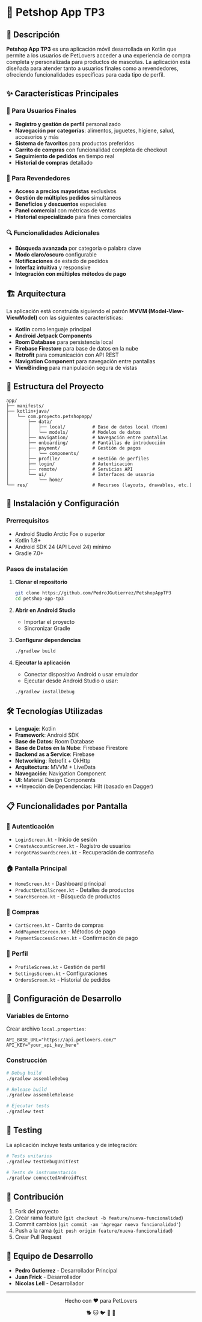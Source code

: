 # 🐾 Petshop App TP3

## 📱 Descripción

**Petshop App TP3** es una aplicación móvil desarrollada en Kotlin que permite a los usuarios de PetLovers acceder a una experiencia de compra completa y personalizada para productos de mascotas. La aplicación está diseñada para atender tanto a usuarios finales como a revendedores, ofreciendo funcionalidades específicas para cada tipo de perfil.

## ✨ Características Principales

### 👤 Para Usuarios Finales

- **Registro y gestión de perfil** personalizado
- **Navegación por categorías**: alimentos, juguetes, higiene, salud, accesorios y más
- **Sistema de favoritos** para productos preferidos
- **Carrito de compras** con funcionalidad completa de checkout
- **Seguimiento de pedidos** en tiempo real
- **Historial de compras** detallado

### 🏪 Para Revendedores

- **Acceso a precios mayoristas** exclusivos
- **Gestión de múltiples pedidos** simultáneos
- **Beneficios y descuentos** especiales
- **Panel comercial** con métricas de ventas
- **Historial especializado** para fines comerciales

### 🔍 Funcionalidades Adicionales

- **Búsqueda avanzada** por categoría o palabra clave
- **Modo claro/oscuro** configurable
- **Notificaciones** de estado de pedidos
- **Interfaz intuitiva** y responsive
- **Integración con múltiples métodos de pago**

## 🏗️ Arquitectura

La aplicación está construida siguiendo el patrón **MVVM (Model-View-ViewModel)** con las siguientes características:

- **Kotlin** como lenguaje principal
- **Android Jetpack Components**
- **Room Database** para persistencia local
- **Firebase Firestore** para base de datos en la nube
- **Retrofit** para comunicación con API REST
- **Navigation Component** para navegación entre pantallas
- **ViewBinding** para manipulación segura de vistas

## 📁 Estructura del Proyecto

```
app/
├── manifests/
├── kotlin+java/
│   └── com.proyecto.petshopapp/
│       ├── data/
│       │   ├── local/          # Base de datos local (Room)
│       │   └── models/         # Modelos de datos
│       ├── navigation/         # Navegación entre pantallas
│       ├── onboarding/         # Pantallas de introducción
│       ├── payment/            # Gestión de pagos
│       │   └── components/
│       ├── profile/            # Gestión de perfiles
│       ├── login/              # Autenticación
│       ├── remote/             # Servicios API
│       └── ui/                 # Interfaces de usuario
│           └── home/
└── res/                        # Recursos (layouts, drawables, etc.)
```

## 🚀 Instalación y Configuración

### Prerrequisitos
- Android Studio Arctic Fox o superior
- Kotlin 1.8+
- Android SDK 24 (API Level 24) mínimo
- Gradle 7.0+

### Pasos de instalación

1. **Clonar el repositorio**
   ```bash
   git clone https://github.com/PedroJGutierrez/PetshopAppTP3
   cd petshop-app-tp3
   ```

2. **Abrir en Android Studio**
   - Importar el proyecto
   - Sincronizar Gradle

3. **Configurar dependencias**
   ```bash
   ./gradlew build
   ```

4. **Ejecutar la aplicación**
   - Conectar dispositivo Android o usar emulador
   - Ejecutar desde Android Studio o usar:
   ```bash
   ./gradlew installDebug
   ```

## 🛠️ Tecnologías Utilizadas

- **Lenguaje**: Kotlin
- **Framework**: Android SDK
- **Base de Datos**: Room Database
- **Base de Datos en la Nube**: Firebase Firestore
- **Backend as a Service**: Firebase
- **Networking**: Retrofit + OkHttp
- **Arquitectura**: MVVM + LiveData
- **Navegación**: Navigation Component
- **UI**: Material Design Components
- **Inyección de Dependencias: Hilt (basado en Dagger)

## 📋 Funcionalidades por Pantalla

### 🔐 Autenticación
- `LoginScreen.kt` - Inicio de sesión
- `CreateAccountScreen.kt` - Registro de usuarios
- `ForgotPasswordScreen.kt` - Recuperación de contraseña

### 🏠 Pantalla Principal
- `HomeScreen.kt` - Dashboard principal
- `ProductDetailScreen.kt` - Detalles de productos
- `SearchScreen.kt` - Búsqueda de productos

### 🛒 Compras
- `CartScreen.kt` - Carrito de compras
- `AddPaymentScreen.kt` - Métodos de pago
- `PaymentSuccessScreen.kt` - Confirmación de pago

### 👤 Perfil
- `ProfileScreen.kt` - Gestión de perfil
- `SettingsScreen.kt` - Configuraciones
- `OrdersScreen.kt` - Historial de pedidos

## 🔧 Configuración de Desarrollo

### Variables de Entorno
Crear archivo `local.properties`:
```properties
API_BASE_URL="https://api.petlovers.com/"
API_KEY="your_api_key_here"
```

### Construcción
```bash
# Debug build
./gradlew assembleDebug

# Release build
./gradlew assembleRelease

# Ejecutar tests
./gradlew test
```

## 🧪 Testing

La aplicación incluye tests unitarios y de integración:

```bash
# Tests unitarios
./gradlew testDebugUnitTest

# Tests de instrumentación
./gradlew connectedAndroidTest
```

## 🤝 Contribución

1. Fork del proyecto
2. Crear rama feature (`git checkout -b feature/nueva-funcionalidad`)
3. Commit cambios (`git commit -am 'Agregar nueva funcionalidad'`)
4. Push a la rama (`git push origin feature/nueva-funcionalidad`)
5. Crear Pull Request


## 👥 Equipo de Desarrollo

- **Pedro Gutierrez** - Desarrollador Principal
- **Juan Frick** - Desarrollador
- **Nicolas Lell** - Desarrollador




---

<div align="center">
  <p>Hecho con ❤️ para PetLovers</p>
  <p>🐕 🐱 🐦 🐠 🐹</p>
</div>
